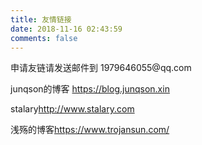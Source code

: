 ```yaml
---
title: 友情链接
date: 2018-11-16 02:43:59
comments: false
---
```

<div class="tip">
  申请友链请发送邮件到 1979646055@qq.com
</div>

junqson的博客 <https://blog.junqson.xin>

stalary<http://www.stalary.com>

浅殇的博客<https://www.trojansun.com/>
